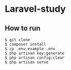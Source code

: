 # Laravel-study　
## How to run
`$ git clone`  
`$ composer install`  
`$ cp .env.example .env`  
`$ php artisan key:generate`  
`$ php artisan config:clear`  
`$ php artisan serve`  
